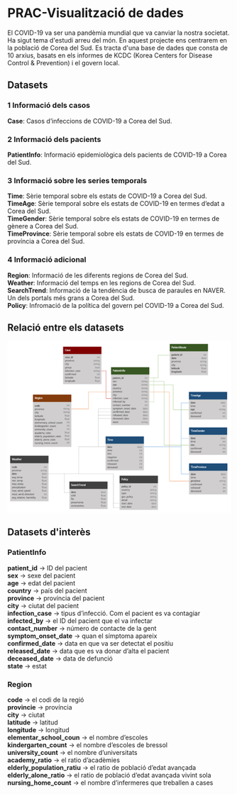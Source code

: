 # PRAC-Visualització de dades

El COVID-19 va ser una pandèmia mundial que va canviar la nostra societat. Ha sigut tema d'estudi arreu del món. En aquest projecte ens centrarem en la població de Corea del Sud. Es tracta d'una base de dades que consta de 10 arxius, basats en els informes de KCDC (Korea Centers for Disease Control & Prevention) i el govern local.

## Datasets
### 1 Informació dels casos
**Case**: Casos d’infeccions de COVID-19 a Corea del Sud.
### 2 Informació dels pacients
**PatientInfo**: Informació epidemiològica dels pacients de COVID-19 a Corea del Sud.
### 3 Informació sobre les series temporals
**Time**: Sèrie temporal sobre els estats de COVID-19 a Corea del Sud.<br>
**TimeAge**: Sèrie temporal sobre els estats de COVID-19 en termes d’edat a Corea del Sud.<br>
**TimeGender**: Sèrie temporal sobre els estats de COVID-19 en termes de gènere a Corea del Sud.<br>
**TimeProvince**: Sèrie temporal sobre els estats de COVID-19 en termes de província a Corea del Sud.
### 4 Informació adicional
**Region**: Informació de les diferents regions de Corea del Sud.<br>
**Weather**: Informació del temps en les regions de Corea del Sud.<br>
**SearchTrend**: Informació de la tendència de busca de paraules en NAVER. Un dels portals més grans a Corea del Sud.<br>
**Policy**: Infromació de la política del govern pel COVID-19 a Corea del Sud.

## Relació entre els datasets
![Relació entre els datasets](Data_structure.png)

## Datasets d'interès
### PatientInfo
**patient_id** -> ID del pacient<br>
**sex** -> sexe del pacient<br>
**age** -> edat del pacient<br>
**country** -> país del pacient<br>
**province** -> província del pacient<br>
**city** -> ciutat del pacient<br>
**infection_case** -> tipus d’infecció. Com el pacient es va contagiar<br>
**infected_by** -> el ID del pacient que el va infectar<br>
**contact_number** -> número de contacte de la gent<br>
**symptom_onset_date** -> quan el símptoma apareix<br>
**confirmed_date** -> data en que va ser detectat el positiu<br>
**released_date** -> data que es va donar d’alta el pacient<br>
**deceased_date** -> data de defunció<br>
**state** -> estat 

### Region
**code** -> el codi de la regió<br>
**provincie** -> província<br>
**city** -> ciutat<br>
**latitude** -> latitud<br>
**longitude** -> longitud<br>
**elementar_school_coun** -> el nombre d’escoles<br>
**kindergarten_count** -> el nombre d’escoles de bressol<br>
**university_count** -> el nombre d’universitats<br>
**academy_ratio** -> el ratio d’acadèmies <br>
**elderly_population_ratiu** -> el ratio de població d’edat avançada<br>
**elderly_alone_ratio** -> el ratio de població d’edat avançada vivint sola<br>
**nursing_home_count** -> el nombre d’infermeres que treballen a cases

